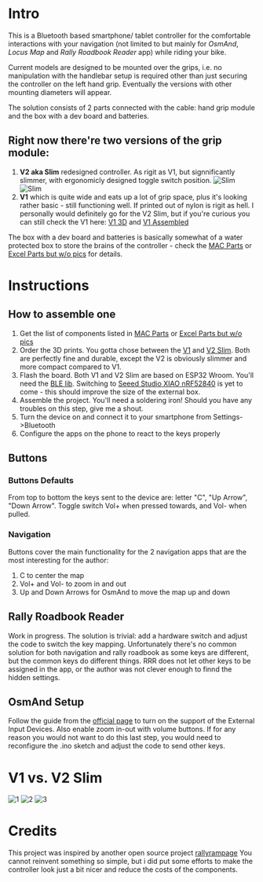 # Intro

This is a Bluetooth based smartphone/ tablet controller for the comfortable interactions with your navigation (not limited to but mainly for _OsmAnd_, _Locus Map_ and _Rally Roadbook Reader_ app) while riding your bike.

Current models are designed to be mounted over the grips, i.e. no manipulation with the handlebar setup is required other than just securing the controller on the left hand grip. Eventually the versions with other mounting diameters will appear.

The solution consists of 2 parts connected with the cable: hand grip module and the box with a dev board and batteries.

## Right now there're two versions of the grip module:
1. **V2 aka Slim** redesigned controller. As rigit as V1, but signnificantly slimmer, with ergonomicly designed toggle switch position. ![Slim](Docs/Pics/slim/1.png "Slim model") ![Slim](Docs/Pics/slim/IMG_2290.jpeg "Slim Assembled") 
2. **V1** which is quite wide and eats up a lot of grip space, plus it's looking rather basic - still functioning well. If printed out of nylon is rigit as hell. I personally would definitely go for the V2 Slim, but if you're curious you can still check the V1 here: [V1 3D](Docs/Pics/V1/1.png) and [V1 Assembled](Docs/Pics/V1/IMG_2272.jpeg)

The box with a dev board and batteries is basically somewhat of a water protected box to store the brains of the controller - check the [MAC Parts](Docs/parts.numbers) or [Excel Parts but w/o pics](Docs/parts.xlsx) for details.

# Instructions
## How to assemble one
1. Get the list of components listed in [MAC Parts](Docs/parts.numbers) or [Excel Parts but w/o pics](Docs/parts.xlsx)
2. Order the 3D prints. You gotta chose between the [V1](V1/Hardware/casing) and [V2 Slim](Slim/Hardware/case). Both are perfectly fine and durable, except the V2 is obviously slimmer and more compact compared to V1.
3. Flash the board. Both V1 and V2 Slim are based on ESP32 Wroom. You'll need the [BLE lib](Code/ESP32-BLE-Keyboard-master). Switching to [Seeed Studio XIAO nRF52840](https://wiki.seeedstudio.com/XIAO_BLE/)  is yet to come - this should improve the size of the external box.
4. Assemble the project. You'll need a soldering iron! Should you have any troubles on this step, give me a shout.
5. Turn the device on and connect it to your smartphone from Settings->Bluetooth
6. Configure the apps on the phone to react to the keys properly

## Buttons

### Buttons Defaults
From top to bottom the keys sent to the device are: letter "C", "Up Arrow", "Down Arrow". Toggle switch Vol+ when pressed towards, and Vol- when pulled.

### Navigation
Buttons cover the main functionality for the 2 navigation apps that are the most interesting for the author:
1. C to center the map
2. Vol+ and Vol- to zoom in and out
3. Up and Down Arrows for OsmAnd to move the map up and down

## Rally Roadbook Reader
Work in progress.
The solution is trivial: add a hardware switch and adjust the code to switch the key mapping. Unfortunately there's no common solution for both navigation and rally roadbook as some keys are different, but the common keys do different things. RRR does not let other keys to be assigned in the app, or the author was not clever enough to finnd the hidden settings.

## OsmAnd Setup
Follow the guide from the [official page](https://osmand.net/docs/user/map/interact-with-map/#external-input-device-buttons) to turn on the support of the External Input Devices. Also enable zoom in-out with volume buttons. If for any reason you would not want to do this last step, you would need to reconfigure the .ino sketch and adjust the code to send other keys.

# V1 vs. V2 Slim
![1](Docs/Pics/IMG_2292.jpeg)
![2](Docs/Pics/IMG_2293.jpeg)
![3](Docs/Pics/IMG_2294.jpeg)

# Credits
This project was inspired by another open source project [rallyrampage](https://www.rallyrampage.com/product/bluetooth-navigation-handlebar-controller-version-1-7-3-6b/)
You cannot reinvent something so simple, but i did put some efforts to make the controller look just a bit nicer and reduce the costs of the components.
